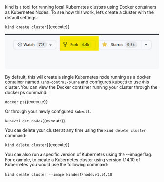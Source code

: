 kind is a tool for running local Kubernetes clusters using Docker containers as Kubernetes Nodes. To see how this work, let’s create a cluster with the default settings:

`kind create cluster`{{execute}}

![Forking](./assets/forking.png)

By default, this will create a single Kubernetes node running as a docker container named `kind-control-plane` and configures kubectl to use this cluster. You can view the Docker container running your cluster through the docker ps command:

`docker ps`{{execute}}

Or through your newly configured `kubectl`.

`kubectl get nodes`{{execute}}

You can delete your cluster at any time using the `kind delete cluster` command:

`kind delete cluster`{{execute}}

You can also run a specific version of Kubernetes using the --image flag. For example, to create a Kubernetes cluster using version 1.14.10 of Kubernetes you would use the following command:

`kind create cluster --image kindest/node:v1.14.10`